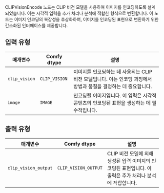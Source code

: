 CLIPVisionEncode 노드는 CLIP 비전 모델을 사용하여 이미지를 인코딩하도록 설계되었습니다. 이는 시각적 입력을 추가 처리나 분석에 적합한 형식으로 변환합니다. 이 노드는 이미지 인코딩의 복잡성을 추상화하여, 이미지를 인코딩된 표현으로 변환하기 위한 간소화된 인터페이스를 제공합니다.

## 입력 유형

| 매개변수            | Comfy dtype          | 설명 |
|----------------------|-----------------------|-------------|
| `clip_vision`        | `CLIP_VISION`        | 이미지를 인코딩하는 데 사용되는 CLIP 비전 모델입니다. 이는 인코딩 과정에서 방법과 품질을 결정하는 데 중요합니다. |
| `image`              | `IMAGE`              | 인코딩될 이미지입니다. 이 입력은 시각적 콘텐츠의 인코딩된 표현을 생성하는 데 필수적입니다. |

## 출력 유형

| 매개변수             | Comfy dtype            | 설명 |
|-----------------------|------------------------|-------------|
| `clip_vision_output`  | `CLIP_VISION_OUTPUT`  | CLIP 비전 모델에 의해 생성된 입력 이미지의 인코딩된 표현입니다. 이 출력은 추가 처리나 분석에 적합합니다. |